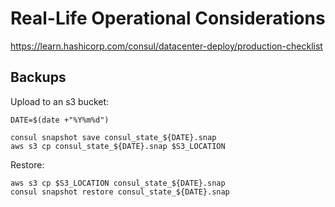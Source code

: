 # Real-Life Operational Considerations

https://learn.hashicorp.com/consul/datacenter-deploy/production-checklist


## Backups

Upload to an s3 bucket:

`DATE=$(date +"%Y%m%d")`

```
consul snapshot save consul_state_${DATE}.snap
aws s3 cp consul_state_${DATE}.snap $S3_LOCATION
```

Restore:

```
aws s3 cp $S3_LOCATION consul_state_${DATE}.snap
consul snapshot restore consul_state_${DATE}.snap
```

